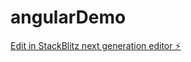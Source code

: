 # angularDemo

[Edit in StackBlitz next generation editor ⚡️](https://stackblitz.com/~/github.com/SolomonBradley/angularDemo)
